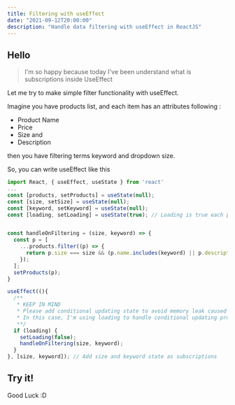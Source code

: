 ```yaml
---
title: Filtering with useEffect
date: "2021-09-12T20:00:00"
description: "Handle data filtering with useEffect in ReactJS"
---
```


## Hello
> I'm so happy because today I've been understand what is subscriptions inside UseEffect

Let me try to make simple filter functionality with useEffect.

Imagine you have products list, and each item has an attributes following :
  - Product Name
  - Price
  - Size and
  - Description

then you have filtering terms keyword and dropdown size.

So, you can write useEffect like this 

```javascript
import React, { useEffect, useState } from 'react'
...
const [products, setProducts] = useState(null);
const [size, setSize] = useState(null);
const [keyword, setKeyword] = useState(null);
const [loading, setLoading] = useState(true); // Loading is true each page first load


const handleOnFiltering = (size, keyword) => {
  const p = [
    ...products.filter((p) => {
      return p.size === size && (p.name.includes(keyword) || p.description.includes(keyword) || p.price.includes(keyword));
    });
  ];
  setProducts(p);
}

useEffect((){
  /**
   * KEEP IN MIND
   * Please add conditional updating state to avoid memory leak caused loop forever then your server is down badly.
   * In this case, I'm using loading to handle conditional updating products state.
   **/
  if (loading) {
    setLoading(false);
    handleOnFiltering(size, keyword);
  }
}, [size, keyword]); // Add size and keyword state as subscriptions
```

## Try it! 

Good Luck :D